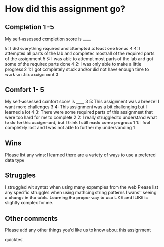# How did this assignment go?

## Completion 1 -5

My self-assessed completion score is \_\_\_\_

5: I did everything required and attempted at least one bonus
4
4: I attempted all parts of the lab and completed most/all of the required parts of the assignment
5
3: I was able to attempt most parts of the lab and got some of the required parts done
4
2: I was only able to make a little progress
2
1: I got completely stuck and/or did not have enough time to work on this assignment
3
## Comfort 1- 5

My self-assessed comfort score is \_\_\_\_
3
5: This assignment was a breeze! I want more challenges
3
4: This assignment was a bit challenging but I learned a lot
4
3: There were some required parts of this assignment that were too hard for me to complete
2
2: I really struggled to understand what to do for this assignment, but I think I still made some progress
1
1: I feel completely lost and I was not able to further my understanding
1
## Wins

Please list any wins:
I learned there are a variety of ways to use a prefered data type
## Struggles
I struggled wit syntax when using many expamples from the web
Please list any specific struggles
when using mathcing string patterns I wans't seeing a change in the table. Learning the proper way to use LIKE and ILIKE is slightly complex for me.
## Other comments

Please add any other things you'd like us to know about this assignment

quicktest
